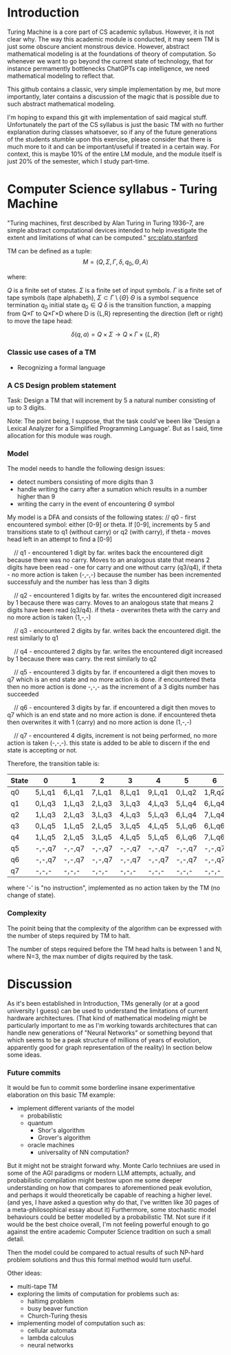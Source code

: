 # Introduction
Turing Machine is a core part of CS academic syllabus. However, it is not clear why. 
The way this academic module is conducted, it may seem TM is just some obscure ancient monstrous device. 
However, abstract mathematical modeling is at the foundations of theory of computation. So whenever we want to go beyond the current state of technology, that for instance permamently bottlenecks ChatGPTs cap intelligence, we need mathematical modeling to reflect that.

This github contains a classic, very simple implementation by me, but more importantly, later contains a discussion of the magic that is possible due to such abstract mathematical modeling. 

I'm hoping to expand this git with implementation of said magical stuff. Unfortunately the part of the CS syllabus is just the basic TM with no further explanation during classes whatsoever, so if any of the future generations of the students stumble upon this exercise, please consider that there is much more to it and can be important/useful if treated in a certain way.
For context, this is maybe 10% of the entire LM module, and the module itself is just 20% of the semester, which I study part-time.

# Computer Science syllabus - Turing Machine
"Turing machines, first described by Alan Turing in Turing 1936–7, are simple abstract computational devices intended to help investigate the extent and limitations of what can be computed." [src:plato.stanford](https://plato.stanford.edu/entries/turing-machine/)

TM can be defined as a tuple: 
$$M = (Q, \Sigma, \Gamma, \delta, q_0, \Theta, A)$$

where:

$Q$ is a finite set of states.
$\Sigma$ is a finite set of input symbols.
$\Gamma$ is a finite set of tape symbols (tape alphabeth), $\Sigma \subset \Gamma \setminus \lbrace\Theta\rbrace$
$\Theta$ is a symbol sequence termination
$q_0$ initial state $q_0 \in Q$
$\delta$ is the transition function, a mapping from Q×Γ to Q×Γ×D where D is {L,R} representing the direction (left or right) to move the tape head:

$$\delta (q, a) = Q \times \Sigma \to Q \times \Gamma \times \lbrace L,R\rbrace$$

### Classic use cases of a TM
- Recognizing a formal language
    
### A CS Design problem statement
Task: Design a TM that will increment by 5 a natural number consisting of up to 3 digits.

Note: The point being, I suppose, that the task could've been like 'Design a Lexical Analyzer for a Simplified Programming Language'. But as I said, time allocation for this module was rough.

### Model
The model needs to handle the following design issues:
- detect numbers consisting of more digits than 3
- handle writing the carry after a sumation which results in a number higher than 9
- writing the carry in the event of encountering $\Theta$ symbol

My model is a DFA and consists of the following states:
    // q0 - first encountered symbol: either [0-9] or theta. If [0-9], increments by 5 and transitions state to q1 (without carry) or q2 (with carry), if theta - moves head left in an attempt to find a [0-9]

    // q1 - encountered 1 digit by far. writes back the encountered digit because there was no carry. Moves to an analogous state that means 2 digits have been read - one for carry and one without carry (q3/q4), if theta - no more action is taken (-,-,-) because the number has been incremented successfuly and the number has less than 3 digits

    // q2 - encountered 1 digits by far. writes the encountered digit increased by 1 because there was carry. Moves to an analogous state that means 2 digits have been read (q3/q4). if theta - overwrites theta with the carry and no more action is taken (1,-,-)

    // q3 - encountered 2 digits by far. writes back the encountered digit. the rest similarly to q1

    // q4 - encountered 2 digits by far. writes the encountered digit increased by 1 because there was carry. the rest similarly to q2

    // q5 - encountered 3 digits by far. if encountered a digit then moves to q7 which is an end state and no more action is done. if encountered theta then no more action is done -,-,- as the increment of a 3 digits number has succeeded

    // q6 - encountered 3 digits by far. if encountered a digit then moves to q7 which is an end state and no more action is done. if encountered theta then overwrites it with 1 (carry) and no more action is done (1,-,-)

    // q7 - encountered 4 digits, increment is not being performed, no more action is taken (-,-,-). this state is added to be able to discern if the end state is accepting or not.

Therefore, the transition table is:

| State | 0     | 1     | 2     | 3     | 4     | 5     | 6     | 7     | 8     | 9     | #     |
|-------|-------|-------|-------|-------|-------|-------|-------|-------|-------|-------|-------|
| q0    | 5,L,q1| 6,L,q1| 7,L,q1| 8,L,q1| 9,L,q1| 0,L,q2| 1,R,q2| 2,L,q2| 3,L,q2| 4,L,q2| -,L,- |
| q1    | 0,L,q3| 1,L,q3| 2,L,q3| 3,L,q3| 4,L,q3| 5,L,q4| 6,L,q4| 7,L,q4| 8,L,q4| 9,L,q4| -,-,- |
| q2    | 1,L,q3| 2,L,q3| 3,L,q3| 4,L,q3| 5,L,q3| 6,L,q4| 7,L,q4| 8,L,q4| 9,L,q4| 0,L,q4| 1,-,- |
| q3    | 0,L,q5| 1,L,q5| 2,L,q5| 3,L,q5| 4,L,q5| 5,L,q6| 6,L,q6| 7,L,q6| 8,L,q6| 9,L,q6| -,-,- |
| q4    | 1,L,q5| 2,L,q5| 3,L,q5| 4,L,q5| 5,L,q5| 6,L,q6| 7,L,q6| 8,L,q6| 9,L,q6| 0,L,q6| 1,-,- |
| q5    | -,-,q7| -,-,q7| -,-,q7| -,-,q7| -,-,q7| -,-,q7| -,-,q7| -,-,q7| -,-,q7| -,-,q7| -,-,- |
| q6    | -,-,q7| -,-,q7| -,-,q7| -,-,q7| -,-,q7| -,-,q7| -,-,q7| -,-,q7| -,-,q7| -,-,q7| 1,-,- |
| q7    | -,-,- | -,-,- | -,-,- | -,-,- | -,-,- | -,-,- | -,-,- | -,-,- | -,-,- | -,-,- | -,-,- |

where '-' is "no instruction", implemented as no action taken by the TM (no change of state).

### Complexity
The poinit being that the complexity of the algorithm can be expressed with the number of steps required by TM to halt.

The number of steps required before the TM head halts is between 1 and N, where N=3, the max number of digits required by the task.

# Discussion
As it's been established in Introduction, TMs generally (or at a good university I guess) can be used to understand the limitations of current hardware architectures. 
(That kind of mathematical modeling might be particularly important to me as I'm working towards architectures that can handle new generations of "Neural Networks" or something beyond that which seems to be a peak structure of millions of years of evolution, apparently good for graph representation of the reality)
In section below some ideas.

### Future commits
It would be fun to commit some borderline insane experimentative elaboration on this basic TM example:
- implement different variants of the model
    - probabilistic
    - quantum
        - Shor's algorithm
        - Grover's algorithm
    - oracle machines
        - universality of NN computation?

But it might not be straight forward why. Monte Carlo techniues are used in some of the AGI paradigms or modern LLM attempts, actually, and probabilistic compilation might bestow upon me some deeper understanding on how that compares to aforementioned peak evolution, and perhaps it would theoretically be capable of reaching a higher level. (and yes, I have asked a question why do that, I've written like 30 pages of a meta-philosophical essay about it)
Furthermore, some stochastic model behaviours could be better modelled by a probabilistic TM. Not sure if it would be the best choice overall, I'm not feeling powerful enough to go against the entire academic Computer Science tradition on such a small detail.

Then the model could be compared to actual results of such NP-hard problem solutions and thus this formal method would turn useful.

Other ideas:
- multi-tape TM
- exploring the limits of computation for problems such as:
    - haltimg problem
    - busy beaver function
    - Church-Turing thesis
- implementing model of computation such as:
    - cellular automata
    - lambda calculus
    - neural networks